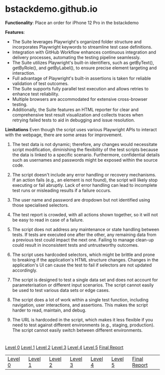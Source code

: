 # bstackdemo.github.io

**Functionality**: Place an order for iPhone 12 Pro in the bstackdemo

**Features**:
- The Suite leverages Playwright's organized folder structure and incorporates Playwright keywords to streamline test case definitions.
- Integration with GitHub Workflow enhances continuous integration and delivery processes, automating the testing pipeline seamlessly.
- The Suite utilizes Playwright's built-in identifiers, such as getByText(), getByRole(), and getByLabel(), to ensure precise element targeting and interaction.
- Full advantage of Playwright's built-in assertions is taken for reliable validation of test outcomes.
- The Suite supports fully parallel test execution and allows retries to enhance test reliability.
- Multiple browsers are accommodated for extensive cross-browser testing.
- Additionally, the Suite features an HTML reporter for clear and comprehensive test result visualization and collects traces when retrying failed tests to aid in debugging and issue resolution.

**Limitations**
Even though the script uses various Playwright APIs to interact with the webpage, there are some areas for improvement.
1. The test data is not dynamic; therefore, any changes would necessitate script modification, diminishing the flexibility of the test scripts because the data is linked to a specific scenario. Furthermore, confidential details such as usernames and passwords might be exposed within the source code.

2. The script doesn't include any error handling or recovery mechanisms. If an action fails (e.g., an element is not found), the script will likely stop executing or fail abruptly. Lack of error handling can lead to incomplete test runs or misleading results if a failure occurs.

3. The user name and password are dropdown but not identified using those specialised selectors.

4. The test report is crowded, with all actions shown together, so it will not be easy to read in case of a failure.

5. The script does not address any maintenance or state handling between tests. If tests are executed one after the other, any remaining data from a previous test could impact the next one. Failing to manage clean-up could result in inconsistent tests and untrustworthy outcomes.

6. The script uses hardcoded selectors, which might be brittle and prone to breaking if the application's HTML structure changes. Changes in the application's UI can cause the test to fail if selectors are not updated accordingly.

7. The script is designed to test a single data set and does not account for parameterisation or different input scenarios. The script cannot easily be used to test various data sets or edge cases.

8. The script does a lot of work within a single test function, including navigation, user interactions, and assertions. This makes the script harder to read, maintain, and debug.

9. The URL is hardcoded in the script, which makes it less flexible if you need to test against different environments (e.g., staging, production). The script cannot easily switch between different environments.
#
[Level 0](https://github.com/Cerosh/bstackdemo.github.io/tree/level.0)          [Level 1](https://github.com/Cerosh/bstackdemo.github.io/tree/level.1)   [Level 2](https://github.com/Cerosh/bstackdemo.github.io/tree/level.2)   [Level 3](https://github.com/Cerosh/bstackdemo.github.io/tree/level.3)   [Level 4](https://github.com/Cerosh/bstackdemo.github.io/tree/level.4)   [Level 5](https://github.com/Cerosh/bstackdemo.github.io/tree/level.5)   [Final Report](https://Cerosh.github.io/bstackdemo.github.io)

<table>
  <tr>
    <td><a href="https://github.com/Cerosh/bstackdemo.github.io/tree/level.0">Level 0</a></td>
    <td><a href="https://github.com/Cerosh/bstackdemo.github.io/tree/level.1">Level 1</a></td>
    <td><a href="https://github.com/Cerosh/bstackdemo.github.io/tree/level.2">Level 2</a></td>
    <td><a href="https://github.com/Cerosh/bstackdemo.github.io/tree/level.3">Level 3</a></td>
    <td><a href="https://github.com/Cerosh/bstackdemo.github.io/tree/level.4">Level 4</a></td>
    <td><a href="https://github.com/Cerosh/bstackdemo.github.io/tree/level.5">Level 5</a></td>
    <td><a href="https://Cerosh.github.io/bstackdemo.github.io">Final Report</a></td>
  </tr>
</table>

